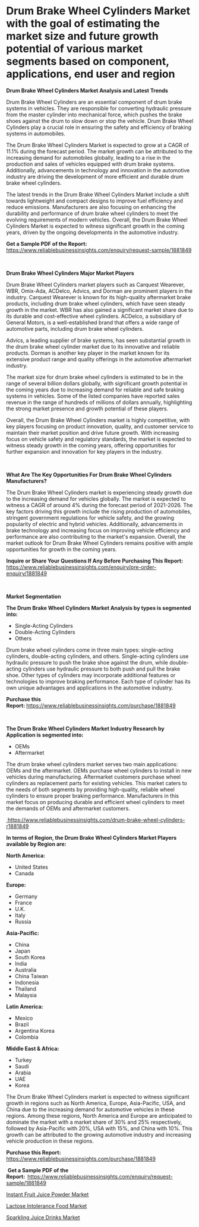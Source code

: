 <p><h1>Drum Brake Wheel Cylinders Market with the goal of estimating the market size and future growth potential of various market segments based on component, applications, end user and region</h1></p><p><strong>Drum Brake Wheel Cylinders Market Analysis and Latest Trends</strong></p>
<p><p>Drum Brake Wheel Cylinders are an essential component of drum brake systems in vehicles. They are responsible for converting hydraulic pressure from the master cylinder into mechanical force, which pushes the brake shoes against the drum to slow down or stop the vehicle. Drum Brake Wheel Cylinders play a crucial role in ensuring the safety and efficiency of braking systems in automobiles.</p><p>The Drum Brake Wheel Cylinders Market is expected to grow at a CAGR of 11.1% during the forecast period. The market growth can be attributed to the increasing demand for automobiles globally, leading to a rise in the production and sales of vehicles equipped with drum brake systems. Additionally, advancements in technology and innovation in the automotive industry are driving the development of more efficient and durable drum brake wheel cylinders.</p><p>The latest trends in the Drum Brake Wheel Cylinders Market include a shift towards lightweight and compact designs to improve fuel efficiency and reduce emissions. Manufacturers are also focusing on enhancing the durability and performance of drum brake wheel cylinders to meet the evolving requirements of modern vehicles. Overall, the Drum Brake Wheel Cylinders Market is expected to witness significant growth in the coming years, driven by the ongoing developments in the automotive industry.</p></p>
<p><strong>Get a Sample PDF of the Report:&nbsp;</strong> <a href="https://www.reliablebusinessinsights.com/enquiry/request-sample/1881849">https://www.reliablebusinessinsights.com/enquiry/request-sample/1881849</a></p>
<p>&nbsp;</p>
<p><strong>Drum Brake Wheel Cylinders Major Market Players</strong></p>
<p><p>Drum Brake Wheel Cylinders market players such as Carquest Wearever, WBR, Omix-Ada, ACDelco, Advics, and Dorman are prominent players in the industry. Carquest Wearever is known for its high-quality aftermarket brake products, including drum brake wheel cylinders, which have seen steady growth in the market. WBR has also gained a significant market share due to its durable and cost-effective wheel cylinders. ACDelco, a subsidiary of General Motors, is a well-established brand that offers a wide range of automotive parts, including drum brake wheel cylinders.</p><p>Advics, a leading supplier of brake systems, has seen substantial growth in the drum brake wheel cylinder market due to its innovative and reliable products. Dorman is another key player in the market known for its extensive product range and quality offerings in the automotive aftermarket industry.</p><p>The market size for drum brake wheel cylinders is estimated to be in the range of several billion dollars globally, with significant growth potential in the coming years due to increasing demand for reliable and safe braking systems in vehicles. Some of the listed companies have reported sales revenue in the range of hundreds of millions of dollars annually, highlighting the strong market presence and growth potential of these players.</p><p>Overall, the Drum Brake Wheel Cylinders market is highly competitive, with key players focusing on product innovation, quality, and customer service to maintain their market position and drive future growth. With increasing focus on vehicle safety and regulatory standards, the market is expected to witness steady growth in the coming years, offering opportunities for further expansion and innovation for key players in the industry.</p></p>
<p>&nbsp;</p>
<p><strong>What Are The Key Opportunities For Drum Brake Wheel Cylinders Manufacturers?</strong></p>
<p><p>The Drum Brake Wheel Cylinders market is experiencing steady growth due to the increasing demand for vehicles globally. The market is expected to witness a CAGR of around 4% during the forecast period of 2021-2026. The key factors driving this growth include the rising production of automobiles, stringent government regulations for vehicle safety, and the growing popularity of electric and hybrid vehicles. Additionally, advancements in brake technology and increasing focus on improving vehicle efficiency and performance are also contributing to the market's expansion. Overall, the market outlook for Drum Brake Wheel Cylinders remains positive with ample opportunities for growth in the coming years.</p></p>
<p><strong>Inquire or Share Your Questions If Any Before Purchasing This Report:</strong> <a href="https://www.reliablebusinessinsights.com/enquiry/pre-order-enquiry/1881849">https://www.reliablebusinessinsights.com/enquiry/pre-order-enquiry/1881849</a></p>
<p>&nbsp;</p>
<p><strong>Market Segmentation</strong></p>
<p><strong>The Drum Brake Wheel Cylinders Market Analysis by types is segmented into:</strong></p>
<p><ul><li>Single-Acting Cylinders</li><li>Double-Acting Cylinders</li><li>Others</li></ul></p>
<p><p>Drum brake wheel cylinders come in three main types: single-acting cylinders, double-acting cylinders, and others. Single-acting cylinders use hydraulic pressure to push the brake shoe against the drum, while double-acting cylinders use hydraulic pressure to both push and pull the brake shoe. Other types of cylinders may incorporate additional features or technologies to improve braking performance. Each type of cylinder has its own unique advantages and applications in the automotive industry.</p></p>
<p><strong>Purchase this Report:&nbsp;</strong><a href="https://www.reliablebusinessinsights.com/purchase/1881849">https://www.reliablebusinessinsights.com/purchase/1881849</a></p>
<p>&nbsp;</p>
<p><strong>The Drum Brake Wheel Cylinders Market Industry Research by Application is segmented into:</strong></p>
<p><ul><li>OEMs</li><li>Aftermarket</li></ul></p>
<p><p>The drum brake wheel cylinders market serves two main applications: OEMs and the aftermarket. OEMs purchase wheel cylinders to install in new vehicles during manufacturing. Aftermarket customers purchase wheel cylinders as replacement parts for existing vehicles. This market caters to the needs of both segments by providing high-quality, reliable wheel cylinders to ensure proper braking performance. Manufacturers in this market focus on producing durable and efficient wheel cylinders to meet the demands of OEMs and aftermarket customers.</p></p>
<p><a href="https://www.reliablebusinessinsights.com/drum-brake-wheel-cylinders-r1881849">&nbsp;https://www.reliablebusinessinsights.com/drum-brake-wheel-cylinders-r1881849</a></p>
<p><strong>In terms of Region, the Drum Brake Wheel Cylinders Market Players available by Region are:</strong></p>
<p>
    <p> <strong> North America: </strong>
        <ul>
            <li>United States</li>
            <li>Canada</li>
        </ul>
        </p> 
    <p> <strong> Europe: </strong>
        <ul>
            <li>Germany</li>
            <li>France</li>
            <li>U.K.</li>
            <li>Italy</li>
            <li>Russia</li>
        </ul>
        </p> 
    <p> <strong> Asia-Pacific: </strong>
        <ul>
            <li>China</li>
            <li>Japan</li>
            <li>South Korea</li>
            <li>India</li>
            <li>Australia</li>
            <li>China Taiwan</li>
            <li>Indonesia</li>
            <li>Thailand</li>
            <li>Malaysia</li>
        </ul>
        </p> 
    <p> <strong> Latin America: </strong>
        <ul>
            <li>Mexico</li>
            <li>Brazil</li>
            <li>Argentina Korea</li>
            <li>Colombia</li>
        </ul>
        </p> 
    <p> <strong> Middle East & Africa: </strong>
        <ul>
            <li>Turkey</li>
            <li>Saudi</li>
            <li>Arabia</li>
            <li>UAE</li>
            <li>Korea</li>
        </ul>
    </p>
    </p>
<p><p>The Drum Brake Wheel Cylinders market is expected to witness significant growth in regions such as North America, Europe, Asia-Pacific, USA, and China due to the increasing demand for automotive vehicles in these regions. Among these regions, North America and Europe are anticipated to dominate the market with a market share of 30% and 25% respectively, followed by Asia-Pacific with 20%, USA with 15%, and China with 10%. This growth can be attributed to the growing automotive industry and increasing vehicle production in these regions.</p></p>
<p><strong>Purchase this Report: </strong><a href="https://www.reliablebusinessinsights.com/purchase/1881849">https://www.reliablebusinessinsights.com/purchase/1881849</a></p>
<p>&nbsp;<strong>Get a Sample PDF of the Report:&nbsp;&nbsp;</strong><a href="https://www.reliablebusinessinsights.com/enquiry/request-sample/1881849">https://www.reliablebusinessinsights.com/enquiry/request-sample/1881849</a></p>
<p><strong></strong></p>
<p><p><a href="https://github.com/daveutchsj/Market-Research-Report-List-1/blob/main/instant-fruit-juice-powder-market.md">Instant Fruit Juice Powder Market</a></p><p><a href="https://github.com/belaayi865/Market-Research-Report-List-1/blob/main/lactose-intolerance-food-market.md">Lactose Intolerance Food Market</a></p><p><a href="https://github.com/hannahforsyth9786/Market-Research-Report-List-1/blob/main/sparkling-juice-drinks-market.md">Sparkling Juice Drinks Market</a></p></p>